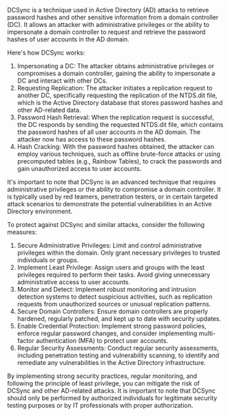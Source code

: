 DCSync is a technique used in Active Directory (AD) attacks to retrieve password hashes and other sensitive information from a domain controller (DC). It allows an attacker with administrative privileges or the ability to impersonate a domain controller to request and retrieve the password hashes of user accounts in the AD domain.

Here's how DCSync works:

1.  Impersonating a DC: The attacker obtains administrative privileges or compromises a domain controller, gaining the ability to impersonate a DC and interact with other DCs.
2.  Requesting Replication: The attacker initiates a replication request to another DC, specifically requesting the replication of the NTDS.dit file, which is the Active Directory database that stores password hashes and other AD-related data.
3.  Password Hash Retrieval: When the replication request is successful, the DC responds by sending the requested NTDS.dit file, which contains the password hashes of all user accounts in the AD domain. The attacker now has access to these password hashes.
4.  Hash Cracking: With the password hashes obtained, the attacker can employ various techniques, such as offline brute-force attacks or using precomputed tables (e.g., Rainbow Tables), to crack the passwords and gain unauthorized access to user accounts.

It's important to note that DCSync is an advanced technique that requires administrative privileges or the ability to compromise a domain controller. It is typically used by red teamers, penetration testers, or in certain targeted attack scenarios to demonstrate the potential vulnerabilities in an Active Directory environment.

To protect against DCSync and similar attacks, consider the following measures:

1.  Secure Administrative Privileges: Limit and control administrative privileges within the domain. Only grant necessary privileges to trusted individuals or groups.
2.  Implement Least Privilege: Assign users and groups with the least privileges required to perform their tasks. Avoid giving unnecessary administrative access to user accounts.
3.  Monitor and Detect: Implement robust monitoring and intrusion detection systems to detect suspicious activities, such as replication requests from unauthorized sources or unusual replication patterns.
4.  Secure Domain Controllers: Ensure domain controllers are properly hardened, regularly patched, and kept up to date with security updates.
5.  Enable Credential Protection: Implement strong password policies, enforce regular password changes, and consider implementing multi-factor authentication (MFA) to protect user accounts.
6.  Regular Security Assessments: Conduct regular security assessments, including penetration testing and vulnerability scanning, to identify and remediate any vulnerabilities in the Active Directory infrastructure.

By implementing strong security practices, regular monitoring, and following the principle of least privilege, you can mitigate the risk of DCSync and other AD-related attacks. It is important to note that DCSync should only be performed by authorized individuals for legitimate security testing purposes or by IT professionals with proper authorization.